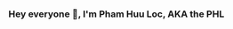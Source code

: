 ### Hey everyone 👋, I'm Pham Huu Loc, AKA the PHL

<!--
**phamhuuloc219/phamhuuloc219** is a ✨ _special_ ✨ repository because its `README.md` (this file) appears on your GitHub profile.
<img src="https://photos.google.com/u/2/photo/AF1QipOfPGXwWdQwFrGgwvgzArpWpjcBx3NwvMtQBnOP">
Here are some ideas to get you started:

- 🔭 I’m currently working on ...
- 🌱 I’m currently learning ...
- 👯 I’m looking to collaborate on ...
- 🤔 I’m looking for help with ...
- 💬 Ask me about ...
- 📫 How to reach me: ...
- 😄 Pronouns: ...
- ⚡ Fun fact: ...
-->
